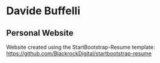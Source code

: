 # Davide Buffelli
## Personal Website

Website created using the StartBootstrap-Resume template: 
<https://github.com/BlackrockDigital/startbootstrap-resume>